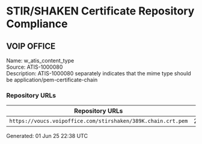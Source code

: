 # STIR/SHAKEN Certificate Repository Compliance

## VOIP OFFICE

Name: w_atis_content_type\
Source: ATIS-1000080\
Description: ATIS-1000080 separately indicates that the mime type should be application/pem-certificate-chain
### Repository URLs

| Repository URLs | Not After |  Problems | Link |
|-----------------|-----------|-----------|------|
| `https://voucs.voipoffice.com/stirshaken/389K.chain.crt.pem` | 29&#160;Nov&#160;25&#160;18:10&#160;UTC | true | [view](../../REPOS/c59704766315883c468a975799f2251e79479a1b/README.md) |


Generated: 01 Jun 25 22:38 UTC